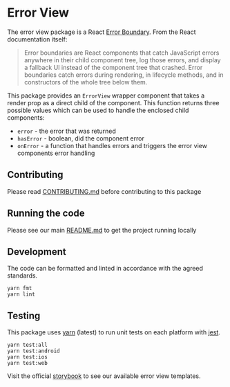 # Error View

The error view package is a React
[Error Boundary](https://reactjs.org/docs/error-boundaries.html). From the React
documentation itself:

> Error boundaries are React components that catch JavaScript errors anywhere in
> their child component tree, log those errors, and display a fallback UI
> instead of the component tree that crashed. Error boundaries catch errors
> during rendering, in lifecycle methods, and in constructors of the whole tree
> below them.

This package provides an `ErrorView` wrapper component that takes a render prop
as a direct child of the component. This function returns three possible values
which can be used to handle the enclosed child components:

* `error` - the error that was returned
* `hasError` - boolean, did the component error
* `onError` - a function that handles errors and triggers the error view
  components error handling

## Contributing

Please read [CONTRIBUTING.md](./CONTRIBUTING.md) before contributing to this
package

## Running the code

Please see our main [README.md](../README.md) to get the project running locally

## Development

The code can be formatted and linted in accordance with the agreed standards.

```
yarn fmt
yarn lint
```

## Testing

This package uses [yarn](https://yarnpkg.com) (latest) to run unit tests on each
platform with [jest](https://facebook.github.io/jest/).

```
yarn test:all
yarn test:android
yarn test:ios
yarn test:web
```

Visit the official
[storybook](http://components.thetimes.co.uk/?knob-Size%20of%20ad%20placeholder%3A=default&selectedKind=Primitives%2FError%20View&selectedStory=handles%20a%20component%20that%20errors&full=0&addons=1&stories=1&panelRight=0&addonPanel=storybooks%2Fstorybook-addon-knobs)
to see our available error view templates.

